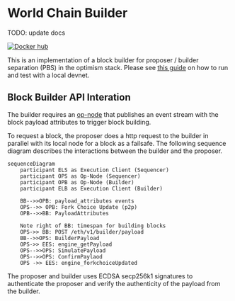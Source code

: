 # World Chain Builder

TODO: update docs

[![Docker hub](https://badgen.net/docker/size/flashbots/op-geth?icon=docker&label=image)]()

This is an implementation of a block builder for proposer / builder separation (PBS) in the optimism stack. Please see [this guide](https://github.com/flashbots/optimism/blob/daa43f158ffca0bfaba18391f688fed1d8a8f3d9/pbs/README.md) on how to run and test with a local devnet.

## Block Builder API Interation

The builder requires an [op-node](https://github.com/flashbots/optimism/tree/pbs) that publishes an event stream with the block payload attributes to trigger block building. 

To request a block, the proposer does a http request to the builder in parallel with its local node for a block as a failsafe. The following sequence diagram describes the interactions between the builder and the proposer.

```mermaid
sequenceDiagram
    participant ELS as Execution Client (Sequencer)
    participant OPS as Op-Node (Sequencer)
    participant OPB as Op-Node (Builder)
    participant ELB as Execution Client (Builder)
    
    BB-->>OPB: payload_attributes events
    OPS-->> OPB: Fork Choice Update (p2p)
    OPB-->>BB: PayloadAttributes
    
    Note right of BB: timespan for building blocks
    OPS->> BB: POST /eth/v1/builder/payload
    BB-->>OPS: BuilderPayload
    OPS->> EES: engine_getPayload
    OPS-->>OPS: SimulatePayload
    OPS-->>OPS: ConfirmPaylaod
    OPS ->> EES: engine_forkchoiceUpdated
```

The proposer and builder uses ECDSA secp256k1 signatures to authenticate the proposer and verify the authenticity of the payload from the builder.
